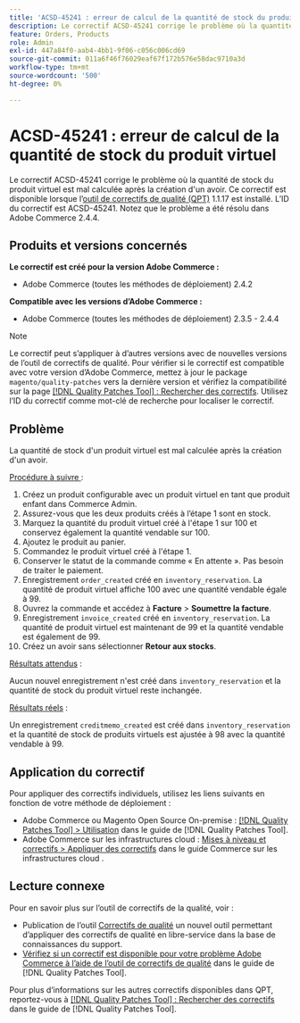 ```yaml
---
title: 'ACSD-45241 : erreur de calcul de la quantité de stock du produit virtuel'
description: Le correctif ACSD-45241 corrige le problème où la quantité de stock du produit virtuel est mal calculée après la création d'un avoir. Ce correctif est disponible lorsque l’outil [Outil de correctifs de la qualité (QPT)](https://experienceleague.adobe.com/fr/docs/commerce-operations/tools/quality-patches-tool/quality-patches-tool-to-self-serve-quality-patches) 1.1.17 est installé. L’ID du correctif est ACSD-45241. Notez que le problème a été résolu dans Adobe Commerce 2.4.4.
feature: Orders, Products
role: Admin
exl-id: 447a84f0-aab4-4bb1-9f06-c056c006cd69
source-git-commit: 011a6f46f76029eaf67f172b576e58dac9710a3d
workflow-type: tm+mt
source-wordcount: '500'
ht-degree: 0%

---
```


# ACSD-45241 : erreur de calcul de la quantité de stock du produit virtuel

Le correctif ACSD-45241 corrige le problème où la quantité de stock du produit virtuel est mal calculée après la création d&#39;un avoir. Ce correctif est disponible lorsque l’[outil de correctifs de qualité (QPT)](https://experienceleague.adobe.com/fr/docs/commerce-operations/tools/quality-patches-tool/quality-patches-tool-to-self-serve-quality-patches) 1.1.17 est installé. L’ID du correctif est ACSD-45241. Notez que le problème a été résolu dans Adobe Commerce 2.4.4.

## Produits et versions concernés

**Le correctif est créé pour la version Adobe Commerce :**

* Adobe Commerce (toutes les méthodes de déploiement) 2.4.2

**Compatible avec les versions d’Adobe Commerce :**

* Adobe Commerce (toutes les méthodes de déploiement) 2.3.5 - 2.4.4

>[!NOTE]
>
>Le correctif peut s’appliquer à d’autres versions avec de nouvelles versions de l’outil de correctifs de qualité. Pour vérifier si le correctif est compatible avec votre version d’Adobe Commerce, mettez à jour le package `magento/quality-patches` vers la dernière version et vérifiez la compatibilité sur la page [[!DNL Quality Patches Tool] : Rechercher des correctifs](https://experienceleague.adobe.com/fr/docs/commerce-operations/tools/quality-patches-tool/quality-patches-tool-to-self-serve-quality-patches). Utilisez l’ID du correctif comme mot-clé de recherche pour localiser le correctif.

## Problème

La quantité de stock d&#39;un produit virtuel est mal calculée après la création d&#39;un avoir.

<u>Procédure à suivre </u> :

1. Créez un produit configurable avec un produit virtuel en tant que produit enfant dans Commerce Admin.
1. Assurez-vous que les deux produits créés à l’étape 1 sont en stock.
1. Marquez la quantité du produit virtuel créé à l&#39;étape 1 sur 100 et conservez également la quantité vendable sur 100.
1. Ajoutez le produit au panier.
1. Commandez le produit virtuel créé à l&#39;étape 1.
1. Conserver le statut de la commande comme « En attente ». Pas besoin de traiter le paiement.
1. Enregistrement `order_created` créé en `inventory_reservation`. La quantité de produit virtuel affiche 100 avec une quantité vendable égale à 99.
1. Ouvrez la commande et accédez à **Facture** > **Soumettre la facture**.
1. Enregistrement `invoice_created` créé en `inventory_reservation`. La quantité de produit virtuel est maintenant de 99 et la quantité vendable est également de 99.
1. Créez un avoir sans sélectionner **Retour aux stocks**.

<u>Résultats attendus</u> :

Aucun nouvel enregistrement n&#39;est créé dans `inventory_reservation` et la quantité de stock du produit virtuel reste inchangée.

<u>Résultats réels</u> :

Un enregistrement `creditmemo_created` est créé dans `inventory_reservation` et la quantité de stock de produits virtuels est ajustée à 98 avec la quantité vendable à 99.

## Application du correctif

Pour appliquer des correctifs individuels, utilisez les liens suivants en fonction de votre méthode de déploiement :

* Adobe Commerce ou Magento Open Source On-premise : [[!DNL Quality Patches Tool] > Utilisation](/help/tools/quality-patches-tool/usage.md) dans le guide de [!DNL Quality Patches Tool].
* Adobe Commerce sur les infrastructures cloud : [Mises à niveau et correctifs > Appliquer des correctifs](https://experienceleague.adobe.com/docs/commerce-cloud-service/user-guide/develop/upgrade/apply-patches.html?lang=fr) dans le guide Commerce sur les infrastructures cloud .

## Lecture connexe

Pour en savoir plus sur l’outil de correctifs de la qualité, voir :

* Publication de l’outil [Correctifs de qualité](https://experienceleague.adobe.com/fr/docs/commerce-operations/tools/quality-patches-tool/quality-patches-tool-to-self-serve-quality-patches) un nouvel outil permettant d’appliquer des correctifs de qualité en libre-service dans la base de connaissances du support.
* [Vérifiez si un correctif est disponible pour votre problème Adobe Commerce à l’aide de l’outil de correctifs de qualité](/help/tools/quality-patches-tool/patches-available-in-qpt/check-patch-for-magento-issue-with-magento-quality-patches.md) dans le guide de [!DNL Quality Patches Tool].

Pour plus d’informations sur les autres correctifs disponibles dans QPT, reportez-vous à [[!DNL Quality Patches Tool] : Rechercher des correctifs](https://experienceleague.adobe.com/tools/commerce-quality-patches/index.html?lang=fr) dans le guide de [!DNL Quality Patches Tool].

